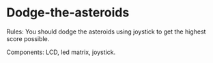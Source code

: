 # Dodge-the-asteroids

Rules: You should dodge the asteroids using joystick to get the highest score possible.

Components: LCD, led matrix, joystick.
